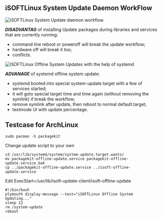 ## iSOFTLinux System Update Daemon WorkFlow

![iSOFTLinux System Update daemon workflow](https://raw.github.com/isoft-linux/isoft-update-client/master/daemon/flow1.png)

***DISADVANTAG*** of installing Update packages during libraries and services that are currently running:

* command line reboot or poweroff will break the update workflow;
* hardware off will break it too;
* conflicts.

![iSOFTLinux Offline System Updates with the help of systemd](https://raw.github.com/isoft-linux/isoft-update-client/master/daemon/flow2.png)

***ADVANAGE*** of systemd offline system update:
* systemd booted into special system-update.target with a few of services started;
* it will goto special target time and time again (without removing the symlink) if break the workflow;
* remove symlink after update, then reboot to normal default.target;
* textmode UI with update percentage.

## Testcase for ArchLinux

```
sudo pacman -S packagekit
```

Change update script to your own
```
cd /usr/lib/systemd/system/system-update.target.wants/
mv packagekit-offline-update.service packagekit-offline-update.service.bak
cp ../packagekit-offline-update.service ../isoft-offline-update.service
```

Edit ExecStart=/usr/lib/isoft-update-client/isoft-offline-update

```
#!/bin/bash 
plymouth display-message --text="iSOFTLinux Offline System Updating..."
sleep 13
rm /system-update
reboot
```
